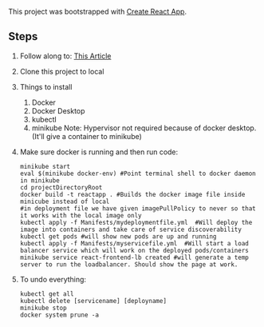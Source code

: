 This project was bootstrapped with [Create React App](https://github.com/facebook/create-react-app).

## Steps

1) Follow along to:
[This Article](https://www.freecodecamp.org/news/learn-kubernetes-in-under-3-hours-a-detailed-guide-to-orchestrating-containers-114ff420e882/)

2) Clone this project to local

3) Things to install
    1) Docker
    2) Docker Desktop
    3) kubectl
    4) minikube
    Note: Hypervisor not required because of docker desktop. (It'll give a container to minikube)

4) Make sure docker is running and then run code:
    ```
    minikube start
    eval $(minikube docker-env) #Point terminal shell to docker daemon in minikube
    cd projectDirectoryRoot
    docker build -t reactapp . #Builds the docker image file inside minicube instead of local
    #in deployment file we have given imagePullPolicy to never so that it works with the local image only
    kubectl apply -f Manifests/mydeploymentfile.yml  #Will deploy the image into containers and take care of service discoverability
    kubectl get pods #will show new pods are up and running
    kubectl apply -f Manifests/myservicefile.yml  #Will start a load balancer service which will work on the deployed pods/containers
    minikube service react-frontend-lb created #will generate a temp server to run the loadbalancer. Should show the page at work.
    ```
5) To undo everything:
    ```
    kubectl get all
    kubectl delete [servicename] [deployname]
    minikube stop
    docker system prune -a
    ```